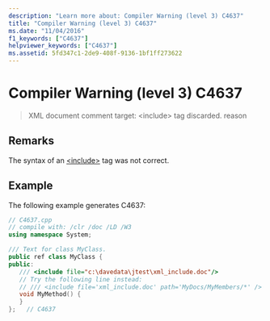 ```yaml
---
description: "Learn more about: Compiler Warning (level 3) C4637"
title: "Compiler Warning (level 3) C4637"
ms.date: "11/04/2016"
f1_keywords: ["C4637"]
helpviewer_keywords: ["C4637"]
ms.assetid: 5fd347c1-2de9-408f-9136-1bf1ff273622
---
```

# Compiler Warning (level 3) C4637

> XML document comment target: \<include> tag discarded.  reason

## Remarks

The syntax of an [\<include>](../../build/reference/include-visual-cpp.md) tag was not correct.

## Example

The following example generates C4637:

```cpp
// C4637.cpp
// compile with: /clr /doc /LD /W3
using namespace System;

/// Text for class MyClass.
public ref class MyClass {
public:
   /// <include file="c:\davedata\jtest\xml_include.doc"/>
   // Try the following line instead:
   // /// <include file='xml_include.doc' path='MyDocs/MyMembers/*' />
   void MyMethod() {
   }
};   // C4637
```
